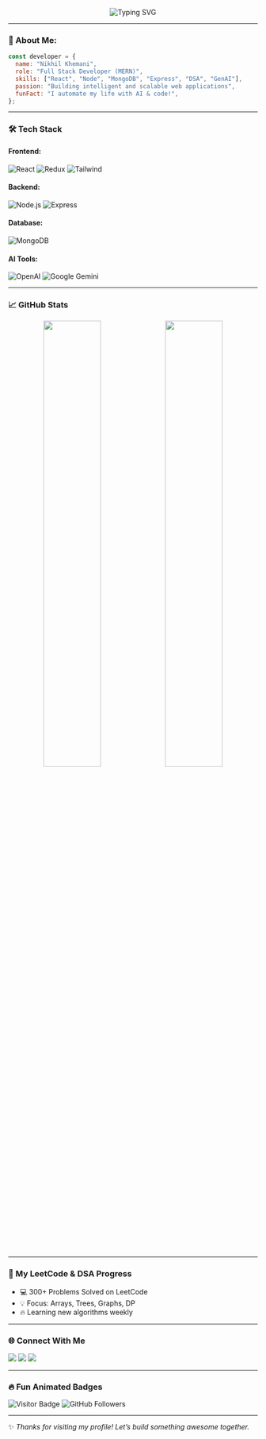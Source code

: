 <!-- Profile Banner -->
<p align="center">
  <img src="https://readme-typing-svg.herokuapp.com?font=Fira+Code&weight=500&size=24&pause=1000&center=true&vCenter=true&width=435&lines=Hi+%F0%9F%91%8B%2C+I'm+Nikhil+Khemani;Full+Stack+MERN+Developer;DSA+Enthusiast+%E2%9C%94;Generative+AI+Explorer+%F0%9F%A7%AC" alt="Typing SVG" />
</p>

---

### 💫 About Me:
```js
const developer = {
  name: "Nikhil Khemani",
  role: "Full Stack Developer (MERN)",
  skills: ["React", "Node", "MongoDB", "Express", "DSA", "GenAI"],
  passion: "Building intelligent and scalable web applications",
  funFact: "I automate my life with AI & code!",
};
```

---

### 🛠️ Tech Stack

#### Frontend:
![React](https://img.shields.io/badge/-React-61DAFB?style=flat-square&logo=react&logoColor=black)
![Redux](https://img.shields.io/badge/-Redux-764ABC?style=flat-square&logo=redux&logoColor=white)
![Tailwind](https://img.shields.io/badge/-Tailwind-38B2AC?style=flat-square&logo=tailwind-css&logoColor=white)

#### Backend:
![Node.js](https://img.shields.io/badge/-Node.js-339933?style=flat-square&logo=node.js&logoColor=white)
![Express](https://img.shields.io/badge/-Express-black?style=flat-square&logo=express&logoColor=white)

#### Database:
![MongoDB](https://img.shields.io/badge/-MongoDB-47A248?style=flat-square&logo=mongodb&logoColor=white)

#### AI Tools:
![OpenAI](https://img.shields.io/badge/-OpenAI-412991?style=flat-square&logo=openai&logoColor=white)
![Google Gemini](https://img.shields.io/badge/-Gemini-4285F4?style=flat-square&logo=google&logoColor=white)

---

### 📈 GitHub Stats
<p align="center">
  <img width="48%" src="https://github-readme-stats.vercel.app/api?username=he-is-nikxy&show_icons=true&theme=radical" />
  <img width="48%" src="https://github-readme-streak-stats.herokuapp.com/?user=he-is-nikxy&theme=radical" />
</p>

---

### 🧠 My LeetCode & DSA Progress
- 💻 300+ Problems Solved on LeetCode
- 💡 Focus: Arrays, Trees, Graphs, DP
- 🔥 Learning new algorithms weekly

---

### 🌐 Connect With Me
<p align="left">
  <a href="https://he-is-nikxy.github.io/nikhil-mern-dev/" target="_blank"><img src="https://img.shields.io/badge/Portfolio-000?style=for-the-badge&logo=firefox&logoColor=white"/></a>
  <a href="https://www.linkedin.com/in/nikhil-khemani/" target="_blank"><img src="https://img.shields.io/badge/LinkedIn-0A66C2?style=for-the-badge&logo=linkedin&logoColor=white"/></a>
  <a href="mailto:heisnikxy@gmail.com"><img src="https://img.shields.io/badge/Email-D14836?style=for-the-badge&logo=gmail&logoColor=white"/></a>
</p>

---

### 🔥 Fun Animated Badges
![Visitor Badge](https://komarev.com/ghpvc/?username=he-is-nikxy&label=Profile+Views&color=0e75b6&style=flat)
![GitHub Followers](https://img.shields.io/github/followers/he-is-nikxy?label=Follow&style=social)

---

✨ *Thanks for visiting my profile! Let’s build something awesome together.*

